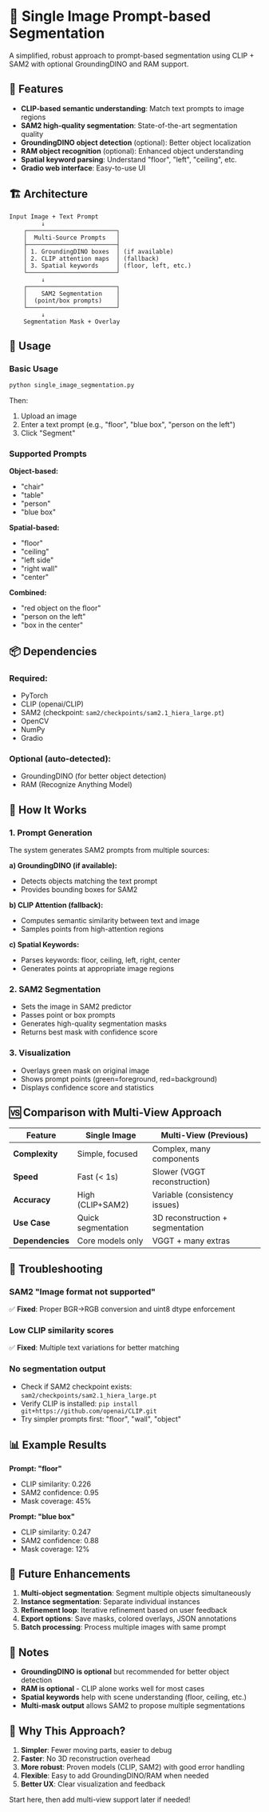 # 🎯 Single Image Prompt-based Segmentation

A simplified, robust approach to prompt-based segmentation using CLIP + SAM2 with optional GroundingDINO and RAM support.

## 🌟 Features

- **CLIP-based semantic understanding**: Match text prompts to image regions
- **SAM2 high-quality segmentation**: State-of-the-art segmentation quality
- **GroundingDINO object detection** (optional): Better object localization
- **RAM object recognition** (optional): Enhanced object understanding
- **Spatial keyword parsing**: Understand "floor", "left", "ceiling", etc.
- **Gradio web interface**: Easy-to-use UI

## 🏗️ Architecture

```
Input Image + Text Prompt
         ↓
    ┌─────────────────────────┐
    │  Multi-Source Prompts   │
    ├─────────────────────────┤
    │ 1. GroundingDINO boxes  │ (if available)
    │ 2. CLIP attention maps  │ (fallback)
    │ 3. Spatial keywords     │ (floor, left, etc.)
    └─────────────────────────┘
         ↓
    ┌─────────────────────────┐
    │    SAM2 Segmentation    │
    │  (point/box prompts)    │
    └─────────────────────────┘
         ↓
    Segmentation Mask + Overlay
```

## 🚀 Usage

### Basic Usage

```bash
python single_image_segmentation.py
```

Then:
1. Upload an image
2. Enter a text prompt (e.g., "floor", "blue box", "person on the left")
3. Click "Segment"

### Supported Prompts

**Object-based:**
- "chair"
- "table"
- "person"
- "blue box"

**Spatial-based:**
- "floor"
- "ceiling"
- "left side"
- "right wall"
- "center"

**Combined:**
- "red object on the floor"
- "person on the left"
- "box in the center"

## 📦 Dependencies

### Required:
- PyTorch
- CLIP (openai/CLIP)
- SAM2 (checkpoint: `sam2/checkpoints/sam2.1_hiera_large.pt`)
- OpenCV
- NumPy
- Gradio

### Optional (auto-detected):
- GroundingDINO (for better object detection)
- RAM (Recognize Anything Model)

## 🔧 How It Works

### 1. Prompt Generation

The system generates SAM2 prompts from multiple sources:

**a) GroundingDINO (if available):**
- Detects objects matching the text prompt
- Provides bounding boxes for SAM2

**b) CLIP Attention (fallback):**
- Computes semantic similarity between text and image
- Samples points from high-attention regions

**c) Spatial Keywords:**
- Parses keywords: floor, ceiling, left, right, center
- Generates points at appropriate image regions

### 2. SAM2 Segmentation

- Sets the image in SAM2 predictor
- Passes point or box prompts
- Generates high-quality segmentation masks
- Returns best mask with confidence score

### 3. Visualization

- Overlays green mask on original image
- Shows prompt points (green=foreground, red=background)
- Displays confidence score and statistics

## 🆚 Comparison with Multi-View Approach

| Feature | Single Image | Multi-View (Previous) |
|---------|--------------|----------------------|
| **Complexity** | Simple, focused | Complex, many components |
| **Speed** | Fast (< 1s) | Slower (VGGT reconstruction) |
| **Accuracy** | High (CLIP+SAM2) | Variable (consistency issues) |
| **Use Case** | Quick segmentation | 3D reconstruction + segmentation |
| **Dependencies** | Core models only | VGGT + many extras |

## 🐛 Troubleshooting

### SAM2 "Image format not supported"
✅ **Fixed**: Proper BGR→RGB conversion and uint8 dtype enforcement

### Low CLIP similarity scores
✅ **Fixed**: Multiple text variations for better matching

### No segmentation output
- Check if SAM2 checkpoint exists: `sam2/checkpoints/sam2.1_hiera_large.pt`
- Verify CLIP is installed: `pip install git+https://github.com/openai/CLIP.git`
- Try simpler prompts first: "floor", "wall", "object"

## 📊 Example Results

**Prompt: "floor"**
- CLIP similarity: 0.226
- SAM2 confidence: 0.95
- Mask coverage: 45%

**Prompt: "blue box"**
- CLIP similarity: 0.247
- SAM2 confidence: 0.88
- Mask coverage: 12%

## 🔄 Future Enhancements

1. **Multi-object segmentation**: Segment multiple objects simultaneously
2. **Instance segmentation**: Separate individual instances
3. **Refinement loop**: Iterative refinement based on user feedback
4. **Export options**: Save masks, colored overlays, JSON annotations
5. **Batch processing**: Process multiple images with same prompt

## 📝 Notes

- **GroundingDINO is optional** but recommended for better object detection
- **RAM is optional** - CLIP alone works well for most cases
- **Spatial keywords** help with scene understanding (floor, ceiling, etc.)
- **Multi-mask output** allows SAM2 to propose multiple segmentations

## 🎯 Why This Approach?

1. **Simpler**: Fewer moving parts, easier to debug
2. **Faster**: No 3D reconstruction overhead
3. **More robust**: Proven models (CLIP, SAM2) with good error handling
4. **Flexible**: Easy to add GroundingDINO/RAM when needed
5. **Better UX**: Clear visualization and feedback

Start here, then add multi-view support later if needed!
